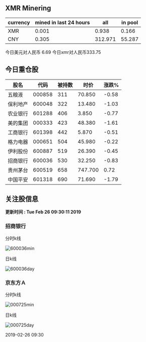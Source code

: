 ## XMR Minering

|currency|mined in last 24 hours|all|in pool|
|---|---|---|---|
|XMR|0.001|0.938|0.166|
|CNY|0.305|312.971|55.287|

今日美元对人民币 6.69	今日xmr对人民币333.75


## 今日重仓股 

|股名|代码|被持数|时价|涨跌%|
|---|---|---|---|---|
|五粮液|000858|311|70.850|-0.58|
|保利地产|600048|322|13.480|-1.03|
|农业银行|601288|406|3.850|-0.77|
|美的集团|000333|423|48.380|-1.61|
|工商银行|601398|442|5.870|-0.51|
|格力电器|000651|504|45.980|-0.22|
|伊利股份|600887|519|26.390|-0.45|
|招商银行|600036|530|32.250|-0.83|
|贵州茅台|600519|658|747.700|0.72|
|中国平安|601318|690|71.690|-1.79|

## 关注股信息
**更新时间 : Tue Feb 26 09:30:11 2019**
### 招商银行 
分时k线

![600036min](http://image.sinajs.cn/newchart/min/n/sh600036.gif)

日k线

![600036day](http://image.sinajs.cn/newchart/daily/n/sh600036.gif)

### 京东方Ａ 
分时k线

![000725min](http://image.sinajs.cn/newchart/min/n/sz000725.gif)

日k线

![000725day](http://image.sinajs.cn/newchart/daily/n/sz000725.gif)

2019-02-26 09:30